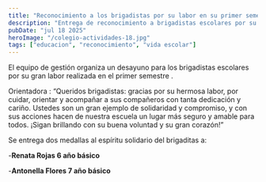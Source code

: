 ```yaml
---
title: "Reconocimiento a los brigadistas por su labor en su primer semestre . "
description: "Entrega de reconocimiento a brigadistas escolares por su labor"
pubDate: "jul 18 2025"
heroImage: "/colegio-actividades-18.jpg"
tags: ["educacion", "reconocimiento", "vida escolar"]
---
```


El equipo de gestión organiza un desayuno para los brigadistas escolares por su gran labor realizada en el primer semestre .

Orientadora :
“Queridos brigadistas: gracias por su hermosa labor, por cuidar, orientar y acompañar a sus compañeros con tanta dedicación y cariño. Ustedes son un gran ejemplo de solidaridad y compromiso, y con sus acciones hacen de nuestra escuela un lugar más seguro y amable para todos. ¡Sigan brillando con su buena voluntad y su gran corazón!”

Se entrega dos medallas al espíritu solidario del brigaditas a:

-**Renata Rojas 6 año básico**

-**Antonella Flores 7 año básico**